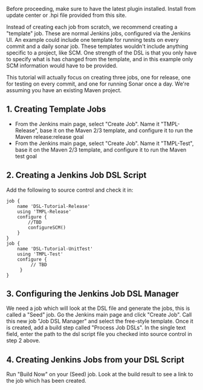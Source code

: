 Before proceeding, make sure to have the latest plugin installed. Install from update center or .hpi file provided from this site.

Instead of creating each job from scratch, we recommend creating a "template" job. These are normal Jenkins jobs, configured via the Jenkins UI. An example could include one template for running tests on every commit and a daily sonar job. These templates wouldn't include anything specific to a project, like SCM. One strength of the DSL is that you only have to specify what is has changed from the template, and in this example only SCM information would have to be provided.

This tutorial will actually focus on creating three jobs, one for release, one for testing on every commit, and one for running Sonar once a day. We're assuming you have an existing Maven project.

## 1. Creating Template Jobs
* From the Jenkins main page, select "Create Job". Name it "TMPL-Release", base it on the Maven 2/3 template, and configure it to run the Maven release:release goal
* From the Jenkins main page, select "Create Job". Name it "TMPL-Test", base it on the Maven 2/3 template, and configure it to run the Maven test goal

## 2. Creating a Jenkins Job DSL Script
Add the following to source control and check it in:

```
job {
    name 'DSL-Tutorial-Release'
    using 'TMPL-Release'
    configure {
        //TBD
        configureSCM()
    }
}
job {
    name 'DSL-Tutorial-UnitTest'
    using 'TMPL-Test'
    configure {
         // TBD
     }
}
```

## 3. Configuring the Jenkins Job DSL Manager
We need a job which will look at the DSL file and generate the jobs, this is called a "Seed" job. Go the Jenkins main page and click "Create Job". Call this new job "Job DSL Manager" and select the free-style template. Once it is created, add a build step called "Process Job DSLs". In the single text field, enter the path to the dsl script file you checked into source control in step 2 above.

## 4. Creating Jenkins Jobs from your DSL Script
Run "Build Now" on your (Seed) job. Look at the build result to see a link to the job which has been created.